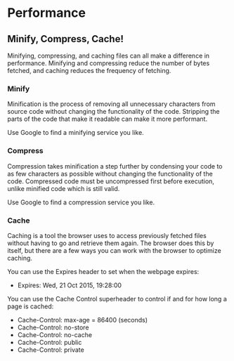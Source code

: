 # Performance

## Minify, Compress, Cache!

Minifying, compressing, and caching files can all make a difference in performance. Minifying and compressing reduce the number of bytes fetched, and caching reduces the frequency of fetching.

### Minify

Minification is the process of removing all unnecessary characters from source code without changing the functionality of the code. Stripping the parts of the code that make it readable can make it more performant.

Use Google to find a minifying service you like.

### Compress

Compression takes minification a step further by condensing your code to as few characters as possible without changing the functionality of the code. Compressed code must be uncompressed first before execution, unlike minified code which is still valid.

Use Google to find a compression service you like.

### Cache

Caching is a tool the browser uses to access previously fetched files without having to go and retrieve them again. The browser does this by itself, but there are a few ways you can work with the browser to optimize caching.

You can use the Expires header to set when the webpage expires:
* Expires: Wed, 21 Oct 2015, 19:28:00

You can use the Cache Control superheader to control if and for how long a page is cached:
* Cache-Control: max-age = 86400 (seconds)
* Cache-Control: no-store
* Cache-Control: no-cache
* Cache-Control: public
* Cache-Control: private
